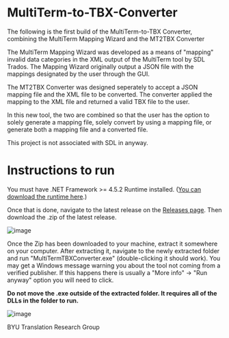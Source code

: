 # MultiTerm-to-TBX-Converter

The following is the first build of the MultiTerm-to-TBX Converter, combining the MultiTerm Mapping Wizard and the MT2TBX Converter

The MultiTerm Mapping Wizard was developed as a means of "mapping" invalid data categories in the XML output of the MultiTerm tool by SDL
Trados. The Mapping Wizard originally output a JSON file with the mappings designated by the user through the GUI.

The MT2TBX Converter was designed seperately to accept a JSON mapping file and the XML file to be converted. The converter applied the
mapping to the XML file and returned a valid TBX file to the user.

In this new tool, the two are combined so that the user has the option to solely generate a mapping file, solely convert by using a
mapping file, or generate both a mapping file and a converted file. 

This project is not associated with SDL in anyway.

# Instructions to run

You must have .NET Framework >= 4.5.2 Runtime installed. ([You can download the runtime here](https://dotnet.microsoft.com/en-us/download/dotnet-framework/net452).)

Once that is done, navigate to the latest release on the [Releases page](https://github.com/byutrg/Csh-MultiTerm-TBX-Converter/releases). Then download the .zip of the latest release.

![image](https://user-images.githubusercontent.com/5855659/185278180-57fdc84f-21bc-4156-b165-e494db38fa97.png)

Once the Zip has been downloaded to your machine, extract it somewhere on your computer. After extracting it, navigate to the newly extracted folder and run "MultiTermTBXConverter.exe" (double-clicking it should work). You may get a Windows message warning you about the tool not coming from a verified publisher. If this happens there is usually a "More info" -> "Run anyway" option you will need to click.

**Do not move the .exe outside of the extracted folder. It requires all of the DLLs in the folder to run.**

![image](https://user-images.githubusercontent.com/5855659/185278284-150d62af-9054-48f7-bbe4-25bb3aca9b9b.png)

BYU Translation Research Group
